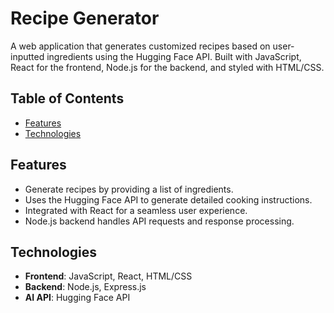 # Recipe Generator

A web application that generates customized recipes based on user-inputted ingredients using the Hugging Face API. Built with JavaScript, React for the frontend, Node.js for the backend, and styled with HTML/CSS.

## Table of Contents
- [Features](#features)
- [Technologies](#technologies)

## Features
- Generate recipes by providing a list of ingredients.
- Uses the Hugging Face API to generate detailed cooking instructions.
- Integrated with React for a seamless user experience.
- Node.js backend handles API requests and response processing.
  
## Technologies
- **Frontend**: JavaScript, React, HTML/CSS
- **Backend**: Node.js, Express.js
- **AI API**: Hugging Face API
